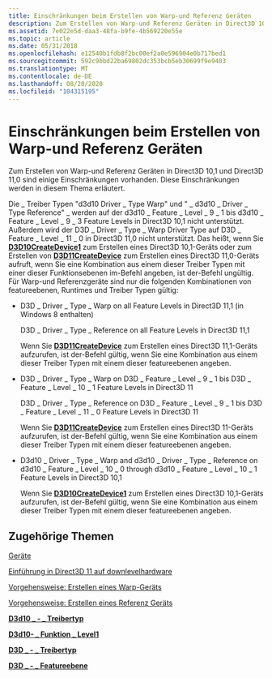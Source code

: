 ```yaml
---
title: Einschränkungen beim Erstellen von Warp-und Referenz Geräten
description: Zum Erstellen von Warp-und Referenz Geräten in Direct3D 10,1 und Direct3D 11,0 sind einige Einschränkungen vorhanden. Diese Einschränkungen werden in diesem Thema erläutert.
ms.assetid: 7e022e5d-daa3-48fa-b9fe-4b569220e55e
ms.topic: article
ms.date: 05/31/2018
ms.openlocfilehash: e12540b1fdb8f2bc00ef2a0e596904e0b717bed1
ms.sourcegitcommit: 592c9bbd22ba69802dc353bcb5eb30699f9e9403
ms.translationtype: MT
ms.contentlocale: de-DE
ms.lasthandoff: 08/20/2020
ms.locfileid: "104315195"
---
```

# <a name="limitations-creating-warp-and-reference-devices"></a>Einschränkungen beim Erstellen von Warp-und Referenz Geräten

Zum Erstellen von Warp-und Referenz Geräten in Direct3D 10,1 und Direct3D 11,0 sind einige Einschränkungen vorhanden. Diese Einschränkungen werden in diesem Thema erläutert.

Die \_ Treiber Typen "d3d10 Driver \_ Type Warp" und " \_ d3d10 \_ Driver \_ Type Reference" \_ werden auf der d3d10 \_ Feature \_ Level \_ 9 \_ 1 bis d3d10 \_ Feature \_ Level \_ 9 \_ 3 Feature Levels in Direct3D 10,1 nicht unterstützt. Außerdem wird der D3D \_ Driver \_ Type \_ Warp Driver Type auf D3D \_ Feature \_ Level \_ 11 \_ 0 in Direct3D 11,0 nicht unterstützt. Das heißt, wenn Sie [**D3D10CreateDevice1**](/windows/desktop/api/d3d10_1/nf-d3d10_1-d3d10createdevice1) zum Erstellen eines Direct3D 10,1-Geräts oder zum Erstellen von [**D3D11CreateDevice**](/windows/desktop/api/D3D11/nf-d3d11-d3d11createdevice) zum Erstellen eines Direct3D 11,0-Geräts aufruft, wenn Sie eine Kombination aus einem dieser Treiber Typen mit einer dieser Funktionsebenen im-Befehl angeben, ist der-Befehl ungültig. Für Warp-und Referenzgeräte sind nur die folgenden Kombinationen von featureebenen, Runtimes und Treiber Typen gültig:

-   D3D \_ Driver \_ Type \_ Warp on all Feature Levels in Direct3D 11,1 (in Windows 8 enthalten)

    D3D \_ Driver \_ Type \_ Reference on all Feature Levels in Direct3D 11,1

    Wenn Sie [**D3D11CreateDevice**](/windows/desktop/api/D3D11/nf-d3d11-d3d11createdevice) zum Erstellen eines Direct3D 11,1-Geräts aufzurufen, ist der-Befehl gültig, wenn Sie eine Kombination aus einem dieser Treiber Typen mit einem dieser featureebenen angeben.

-   D3D \_ Driver \_ Type \_ Warp on D3D \_ Feature \_ Level \_ 9 \_ 1 bis D3D \_ Feature \_ Level \_ 10 \_ 1 Feature Levels in Direct3D 11

    D3D \_ Driver \_ Type \_ Reference on D3D \_ Feature \_ Level \_ 9 \_ 1 bis D3D \_ Feature \_ Level \_ 11 \_ 0 Feature Levels in Direct3D 11

    Wenn Sie [**D3D11CreateDevice**](/windows/desktop/api/D3D11/nf-d3d11-d3d11createdevice) zum Erstellen eines Direct3D 11-Geräts aufzurufen, ist der-Befehl gültig, wenn Sie eine Kombination aus einem dieser Treiber Typen mit einem dieser featureebenen angeben.

-   D3d10 \_ Driver \_ Type \_ Warp and d3d10 \_ Driver \_ Type \_ Reference on d3d10 \_ Feature \_ Level \_ 10 \_ 0 through d3d10 \_ Feature \_ Level \_ 10 \_ 1 Feature Levels in Direct3D 10,1

    Wenn Sie [**D3D10CreateDevice1**](/windows/desktop/api/d3d10_1/nf-d3d10_1-d3d10createdevice1) zum Erstellen eines Direct3D 10,1-Geräts aufzurufen, ist der-Befehl gültig, wenn Sie eine Kombination aus einem dieser Treiber Typen mit einem dieser featureebenen angeben.

## <a name="related-topics"></a>Zugehörige Themen

<dl> <dt>

[Geräte](overviews-direct3d-11-devices.md)
</dt> <dt>

[Einführung in Direct3D 11 auf downlevelhardware](overviews-direct3d-11-devices-downlevel-intro.md)
</dt> <dt>

[Vorgehensweise: Erstellen eines Warp-Geräts](overviews-direct3d-11-devices-create-warp.md)
</dt> <dt>

[Vorgehensweise: Erstellen eines Referenz Geräts](overviews-direct3d-11-devices-create-ref.md)
</dt> <dt>

[**D3d10 \_ - \_ Treibertyp**](/windows/desktop/api/d3d10misc/ne-d3d10misc-d3d10_driver_type)
</dt> <dt>

[**D3d10- \_ Funktion \_ Level1**](/windows/desktop/api/d3d10_1/ne-d3d10_1-d3d10_feature_level1)
</dt> <dt>

[**D3D \_ - \_ Treibertyp**](/windows/desktop/api/D3DCommon/ne-d3dcommon-d3d_driver_type)
</dt> <dt>

[**D3D \_ - \_ Featureebene**](/windows/desktop/api/D3DCommon/ne-d3dcommon-d3d_feature_level)
</dt> </dl>

 

 